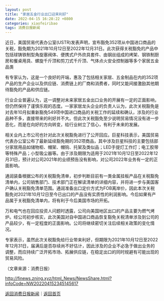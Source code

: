 ```yaml
---
layout: post
title: "家居五金行业出口迎来利好"
date: 2022-04-15 16:28:22 +0800
categories: xiaofeiribao
tags: 消费日报新闻
---
```

<p>近日，美国贸易代表办公室(USTR)发表声明，宣布豁免352项从中国进口商品的关税，豁免期为2021年10月12日至2022年12月31日。此次获得关税豁免的产品中包括球铸铁制型角旋塞阀体、便携式户外炊具套件、由钢丝组成的烤架、钢铁制厨房和餐桌用具、螺旋千斤顶和剪刀式千斤顶、气体点火安全控制器等多个家居五金品类</p>
 <p>有专家认为，这是一个良好的开端，惠及了包括相关家居、五金制品在内的352项产品的生产企业以及供应链、消费链上的厂商和消费者，同时又能间接激励其他期待豁免的产品和供应链。</p>
 <p>行业企业普遍认为，这一调整对未来家居五金出口业务的开展有一定的正面影响，但仍然保持了谨慎乐观的态度。一家家居龙头企业的负责人认为，此次关税豁免是对去年10月拟重新豁免549项中国进口商品的关税工作的延续和确认，涉及的行业品种不多，直接带来的利好并不大。但此次关税豁免至少说明贸易情况没有进一步恶化，而是在向好的方向转变，给行业树立了信心，有利于未来的发展。</p>
 <p>相关业内上市公司也针对此次关税豁免进行了公开回应。巨星科技表示，美国贸易代表办公室公布了最新延续豁免期的352项商品，其中涉及巨星科技的主要包括部分家居用品如储物柜、帽架、帽钩、托架及类似品；LED手提灯工作灯；电工胶带等特殊产品；小型吸尘器等。由于涉及期限为适用于2021年10月12日至2022年12月31日，预计对公司2021年的业绩预告没有影响，对公司2022年业务有一定的正面影响。</p>
 <p>通润装备根据公布的关税豁免清单，初步判断目前有一类金属挂板产品在关税豁免清单内，公司销售部门、技术部门正在解读清单的详细内容，并将进一步与美国客户确认关税豁免清单范围。通润准备出口定价方式为FOB离岸价，因此本次关税豁免对2021年10月12日至今已出口的产品没有实质性的利润影响。今后如果有产品属于关税豁免清单内，将有利于今后美国市场的开拓。</p>
 <p>万和电气也在回应投资人问题时透露，公司向美国地区出口的产品主要为燃气烤炉。经公司初步核实，此次美国对自中国进口商品恢复豁免关税清单涉及到公司的产品较少，有一定程度的正面影响。公司将继续密切关注后续相关政策的变化情况。</p>
 <p>专家表示，虽然此次关税豁免给行业带来利好，但期限为2021年10月12日至2022年12月31日，届满后是否存续尚不好估计，因此涉及的企业不必急于做出业务的调整，而应持续广泛开拓市场、拓展供应链，在稳定出口的同时规避有可能出现的贸易风险。</p><p class="em_media">（文章来源：消费日报）</p>

<http://finews.zning.xyz/html_News/NewsShare.html?infoCode=NW202204152345145617>

[返回消费日报新闻](//finews.withounder.com/category/xiaofeiribao.html)｜[返回首页](//finews.withounder.com/)